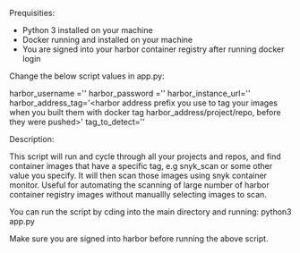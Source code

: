 Prequisities: 

- Python 3 installed on your machine
- Docker running and installed on your machine 
- You are signed into your harbor container registry after running docker login 

Change the below script values in app.py: 

harbor_username ='<your harbor username here>'
harbor_password ='<your harbor password here>'
harbor_instance_url='<url where your harbor server is located>'
harbor_address_tag='<harbor address prefix you use to tag your images when you built them with docker tag harbor_address/project/repo, before they were pushed>'
tag_to_detect='<tag you have attached to the container images you want snyk to scan>'

Description: 

This script will run and cycle through all your projects and repos, and find container images that have a specific tag, e.g snyk_scan or some other value you specify. It will then scan those images using snyk container monitor. Useful for automating the scanning of large number of harbor container registry images without manuallly selecting images to scan. 

You can run the script by cding into the main directory and running: python3 app.py

Make sure you are signed into harbor before running the above script. 

